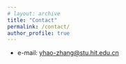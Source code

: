 ```yaml
---
# layout: archive
title: "Contact"
permalink: /contact/
author_profile: true
---
```


* e-mail: yhao-zhang@stu.hit.edu.cn
